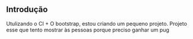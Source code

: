 ## Introdução

Utulizando o CI + O bootstrap, estou criando um pequeno projeto. Projeto esse que tento mostrar às pessoas porque preciso ganhar um pug
